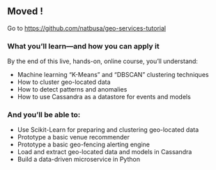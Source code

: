 ## Moved !
Go to https://github.com/natbusa/geo-services-tutorial

### What you’ll learn—and how you can apply it

By the end of this live, hands-on, online course, you’ll understand:

- Machine learning “K-Means” and “DBSCAN” clustering techniques
- How to cluster geo-located data
- How to detect patterns and anomalies
- How to use Cassandra as a datastore for events and models


### And you’ll be able to:

- Use Scikit-Learn for preparing and clustering geo-located data
- Prototype a basic venue recommender
- Prototype a basic geo-fencing alerting engine
- Load and extract geo-located data and models in Cassandra
- Build a data-driven microservice in Python
